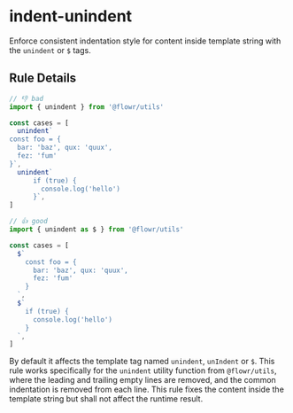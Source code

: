 # indent-unindent

Enforce consistent indentation style for content inside template string with the `unindent` or `$` tags.

## Rule Details

<!-- eslint-skip -->
```js
// 👎 bad
import { unindent } from '@flowr/utils'

const cases = [
  unindent`
const foo = {
  bar: 'baz', qux: 'quux',
  fez: 'fum'
}`,
  unindent`
      if (true) {
        console.log('hello')
      }`,
]
```

<!-- eslint-skip -->
```js
// 👍 good
import { unindent as $ } from '@flowr/utils'

const cases = [
  $`
    const foo = {
      bar: 'baz', qux: 'quux',
      fez: 'fum'
    }
  `,
  $`
    if (true) {
      console.log('hello')
    }
  `,
]
```

By default it affects the template tag named `unindent`, `unIndent` or `$`. This rule works specifically for the `unindent` utility function from `@flowr/utils`, where the leading and trailing empty lines are removed, and the common indentation is removed from each line. This rule fixes the content inside the template string but shall not affect the runtime result.
